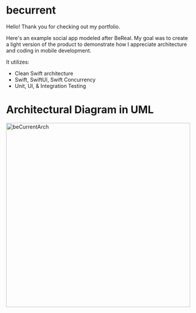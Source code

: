 # becurrent
Hello! Thank you for checking out my portfolio.

Here's an example social app modeled after BeReal. My goal was to create a light version of the product to demonstrate how I appreciate architecture and coding in mobile development. 

It utilizes:
- Clean Swift architecture
- Swift, SwiftUI, Swift Concurrency
- Unit, UI, & Integration Testing

# Architectural Diagram in UML
<img width="500" alt="beCurrentArch" src="https://github.com/user-attachments/assets/3c397799-5745-4af9-9670-5cdf33fb3d56" />
